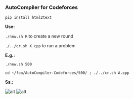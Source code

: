 
### AutoCompiler for Codeforces

`pip install html2text`

**Use:**

`./new.sh R` to create a new round

`./../cr.sh X.cpp` to run a problem

**E.g.:**

`./new.sh 500`

`cd ~/foo/AutoCompiler-Codeforces/500/ ; ./../cr.sh A.cpp`

**Ss.:**

![alt](http://i.imgur.com/qgULh9a.png)
![alt](http://i.imgur.com/PePNBXD.png)

